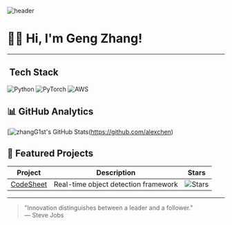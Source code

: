 <!-- 顶部横幅图（可选） -->
![header](https://avatars.githubusercontent.com/u/68996079?v=4)

 
#  👨‍💻 Hi, I'm Geng Zhang!
 
---
 
## ️ Tech Stack 
![Python](https://img.shields.io/badge/-Python-3776AB?logo=python&logoColor=white) 
![PyTorch](https://img.shields.io/badge/-PyTorch-EE4C2C?logo=pytorch&logoColor=white) 
![AWS](https://img.shields.io/badge/-AWS-232F3E?logo=amazon-aws) 
 
## 📊 GitHub Analytics 
[![zhangG1st's GitHub Stats](https://github-readme-stats.vercel.app/api?username=zhangG1st&show_icons=true&theme=radical)(https://github.com/alexchen) 
 
##  🌟 Featured Projects
| Project | Description | Stars |
|---------|-------------|-------|
| [CodeSheet]([链接](https://github.com/zhangG1st/CodeSheet)) | Real-time object detection framework | ![Stars](https://img.shields.io/github/stars/alexchen/deepvision)  |
 
---
 
> "Innovation distinguishes between a leader and a follower."  
> — Steve Jobs 
 

